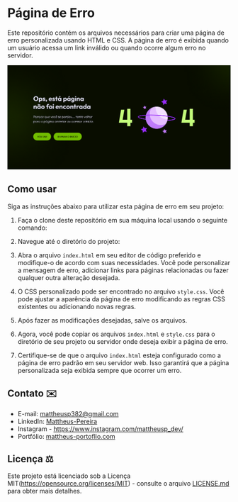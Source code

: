 # Página de Erro

Este repositório contém os arquivos necessários para criar uma página de erro personalizada usando HTML e CSS. A página de erro é exibida quando um usuário acessa um link inválido ou quando ocorre algum erro no servidor.

![Resultado do projeto ](img/resultado-projeto.png)

## Como usar

Siga as instruções abaixo para utilizar esta página de erro em seu projeto:

1. Faça o clone deste repositório em sua máquina local usando o seguinte comando:
2. Navegue até o diretório do projeto:

3. Abra o arquivo `index.html` em seu editor de código preferido e modifique-o de acordo com suas necessidades. Você pode personalizar a mensagem de erro, adicionar links para páginas relacionadas ou fazer qualquer outra alteração desejada.

4. O CSS personalizado pode ser encontrado no arquivo `style.css`. Você pode ajustar a aparência da página de erro modificando as regras CSS existentes ou adicionando novas regras.

5. Após fazer as modificações desejadas, salve os arquivos.

6. Agora, você pode copiar os arquivos `index.html` e `style.css` para o diretório de seu projeto ou servidor onde deseja exibir a página de erro.

7. Certifique-se de que o arquivo `index.html` esteja configurado como a página de erro padrão em seu servidor web. Isso garantirá que a página personalizada seja exibida sempre que ocorrer um erro.


## Contato ✉️

- E-mail: mattheusp382@gmail.com
- LinkedIn: [Mattheus-Pereira](https://www.linkedin.com/in/mattheuspereira/)
- Instagram - https://www.instagram.com/mattheusp_dev/
- Portfólio: [mattheus-portoflio.com](https://mattheusp-portfolio.vercel.app/?vercelToolbarCode=q89Jf0X1nPzxRLO)

## Licença ⚖️

Este projeto está licenciado sob a Licença MIT(https://opensource.org/licenses/MIT) - consulte o arquivo [LICENSE.md](LICENSE.md) para obter mais detalhes.



